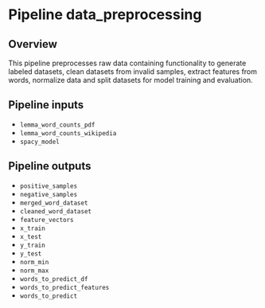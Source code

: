 # Pipeline data_preprocessing

## Overview

This pipeline preprocesses raw data containing functionality to generate labeled datasets,
clean datasets from invalid samples, extract features from words, normalize data and split
datasets for model training and evaluation.

## Pipeline inputs

* ``lemma_word_counts_pdf``
* ``lemma_word_counts_wikipedia``
* ``spacy_model``

## Pipeline outputs

* ``positive_samples``
* ``negative_samples``
* ``merged_word_dataset``
* ``cleaned_word_dataset``
* ``feature_vectors``
* ``x_train``
* ``x_test``
* ``y_train``
* ``y_test``
* ``norm_min``
* ``norm_max``
* ``words_to_predict_df``
* ``words_to_predict_features``
* ``words_to_predict``
